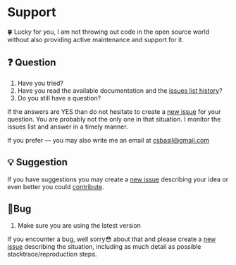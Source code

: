 # Support

🍀 Lucky for you, I am not throwing out code in the open source world without also providing active maintenance and support for it.

## ❓ Question

1. Have you tried?  
2. Have you read the available documentation and the [issues list history](https://github.com/csbasil/atom-py-linters/issues)?
3. Do you still have a question?


If the answers are YES than do not hesitate to create a [new issue](https://github.com/csbasil/atom-py-linters/issues) for your question.  You are probably not the only one in that situation.  I monitor the issues list and answer in a timely manner.

If you prefer — you may also write me an email at csbasil@gmail.com

## 💡 Suggestion
If you have suggestions you may create a [new issue](https://github.com/elarivie/atom-py-linters/issues) describing your idea or even better you could [contribute](CONTRIBUTING.md).

## 🐞Bug

1. Make sure you are using the latest version

If you encounter a bug, well sorry😳 about that and please create a [new issue](https://github.com/csbasil/atom-py-linters/issues) describing the situation, including as much detail as possible stacktrace/reproduction steps.
